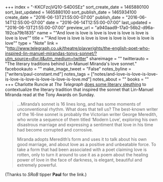 +++
index = "-KKCFzcjVQ10-S4D0SEz"
sort_create_date = 1465880100
sort_last_updated = 1465880100
sort_publish_date = 1465934100
create_date = "2016-06-13T21:55:00-07:00"
publish_date = "2016-06-14T12:55:00-07:00"
date = "2016-06-14T12:55:00-07:00"
last_updated = "2016-06-13T21:55:00-07:00"
preview_url = "a940aad9-17a0-56b2-d96a-192ca79b1835"
name = "\"And love is love is love is love is love is love is love is love\""
title = "\"And love is love is love is love is love is love is love is love\""
type = "Note"
link = "http://www.telegraph.co.uk/theatre/playwrights/the-english-poet-who-inspired-lin-manuel-mirandas-tonys-sonnet/?utm_source=dlvr.it&utm_medium=twitter"
shareimage = ""
twitterauto = "The literary traditions behind Lin-Manuel Miranda's love sonnet."
facebookauto = ""
make_image_tweet = "False"
notes_byline = ["writers/paul-constant.md"]
notes_tags = ["notes/and-love-is-love-is-love-is-love-is-love-is-love-is-love-is-love.md"]
notes_about = ""
books = ""
+++
Charlotte Runcie at *The Telegraph* [does some literary sleuthing](http://www.telegraph.co.uk/theatre/playwrights/the-english-poet-who-inspired-lin-manuel-mirandas-tonys-sonnet/) to contextualize the literary tradition that inspired the sonnet that Lin-Manuel Miranda read at the Tony Awards on Sunday.

<blockquote><p>...Miranda’s sonnet is 16 lines long, and has some moments of unconventional rhythm. What does that tell us? The best-known writer of the 16-line sonnet is probably the Victorian writer George Meredith, who wrote a sequence of them titled ‘Modern Love’, exploring his own disastrous marriage and expressing a sentiment that love in his time had become corrupted and corrosive.</p>

<p>Miranda adopts Meredith’s form and uses it to talk about his own good marriage, and about love as a positive and unbeatable force. To take a form that had been associated with a poet claiming love is rotten, only to turn it around to use it as a poem about the healing power of love in the face of darkness, is elegant, beautiful and extremely powerful.</p></blockquote>



(Thanks to *SRoB* tipper **Paul** for the link.)